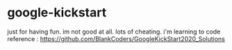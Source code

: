 # google-kickstart
just for having fun. im not good at all. lots of cheating.
i'm learning to code
reference : https://github.com/BlankCoders/GoogleKickStart2020_Solutions
